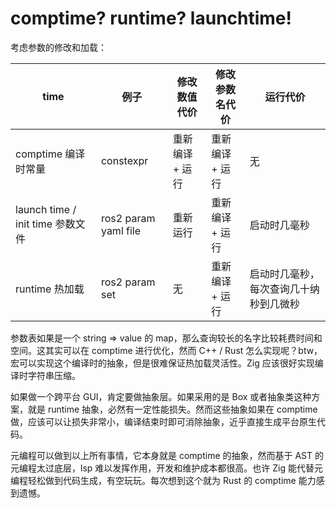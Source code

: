 # comptime? runtime? launchtime!

考虑参数的修改和加载：

| time                             | 例子                 | 修改数值代价    | 修改参数名代价  | 运行代价                               |
| -------------------------------- | -------------------- | --------------- | --------------- | -------------------------------------- |
| comptime 编译时常量              | constexpr            | 重新编译 + 运行 | 重新编译 + 运行 | 无                                     |
| launch time / init time 参数文件 | ros2 param yaml file | 重新运行        | 重新编译 + 运行 | 启动时几毫秒                           |
| runtime 热加载                   | ros2 param set       | 无              | 重新编译 + 运行 | 启动时几毫秒，每次查询几十纳秒到几微秒 |

参数表如果是一个 string => value 的 map，那么查询较长的名字比较耗费时间和空间。这其实可以在 comptime 进行优化，然而 C++ / Rust 怎么实现呢？btw，宏可以实现这个编译时的抽象，但是很难保证热加载灵活性。Zig 应该很好实现编译时字符串压缩。

如果做一个跨平台 GUI，肯定要做抽象层。如果采用的是 Box<dyn Trait> 或者抽象类这种方案，就是 runtime 抽象，必然有一定性能损失。然而这些抽象如果在 comptime 做，应该可以让损失非常小，编译结束时即可消除抽象，近乎直接生成平台原生代码。

元编程可以做到以上所有事情，它本身就是 comptime 的抽象，然而基于 AST 的元编程太过底层，lsp 难以发挥作用，开发和维护成本都很高。也许 Zig 能代替元编程轻松做到代码生成，有空玩玩。每次想到这个就为 Rust 的 comptime 能力感到遗憾。
